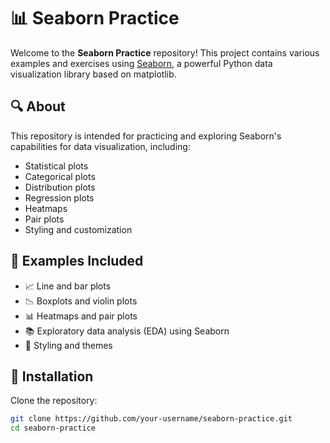 # 📊 Seaborn Practice

Welcome to the **Seaborn Practice** repository! This project contains various examples and exercises using [Seaborn](https://seaborn.pydata.org/), a powerful Python data visualization library based on matplotlib.

## 🔍 About

This repository is intended for practicing and exploring Seaborn's capabilities for data visualization, including:

- Statistical plots
- Categorical plots
- Distribution plots
- Regression plots
- Heatmaps
- Pair plots
- Styling and customization

## 🧪 Examples Included

- 📈 Line and bar plots
- 📉 Boxplots and violin plots
- 📊 Heatmaps and pair plots
- 📚 Exploratory data analysis (EDA) using Seaborn
- 🎨 Styling and themes

## 🔧 Installation

Clone the repository:

```bash
git clone https://github.com/your-username/seaborn-practice.git
cd seaborn-practice


